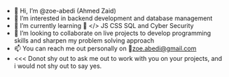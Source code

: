 - 👋 Hi, I’m @zoe-abedi (Ahmed Zaid)
- 👀 I’m interested in backend development and database management
- 🌱 I’m currently learning 🐍 </> JS CSS SQL and Cyber Security 
- 💞️ I’m looking to collaborate on live projects to develop programming skills and sharpen my problem solving approach 
- 📫 You can reach me out personally on 📧zoe.abedi@gmail.com
- <<< Donot shy out to ask me out to work with you on your projects, and i would not shy out to say yes.

<!---
zoe-abedi/zoe-abedi is a ✨ special ✨ repository because its `README.md` (this file) appears on your GitHub profile.
You can click the Preview link to take a look at your changes.
--->
